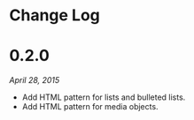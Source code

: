 # Change Log

# 0.2.0

*April 28, 2015*

- Add HTML pattern for lists and bulleted lists.
- Add HTML pattern for media objects.